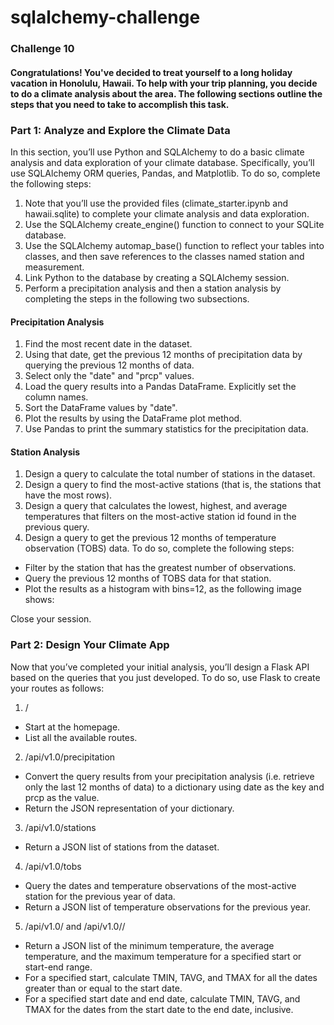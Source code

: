 # sqlalchemy-challenge
### Challenge 10

#### Congratulations! You've decided to treat yourself to a long holiday vacation in Honolulu, Hawaii. To help with your trip planning, you decide to do a climate analysis about the area. The following sections outline the steps that you need to take to accomplish this task.

### Part 1: Analyze and Explore the Climate Data

In this section, you’ll use Python and SQLAlchemy to do a basic climate analysis and data exploration of your climate database. Specifically, you’ll use SQLAlchemy ORM queries, Pandas, and Matplotlib. To do so, complete the following steps:
1.	Note that you’ll use the provided files (climate_starter.ipynb and hawaii.sqlite) to complete your climate analysis and data exploration.
2.	Use the SQLAlchemy create_engine() function to connect to your SQLite database.
3.	Use the SQLAlchemy automap_base() function to reflect your tables into classes, and then save references to the classes named station and measurement.
4.	Link Python to the database by creating a SQLAlchemy session.
5.	Perform a precipitation analysis and then a station analysis by completing the steps in the following two subsections.
   
#### Precipitation Analysis

1.	Find the most recent date in the dataset.
2.	Using that date, get the previous 12 months of precipitation data by querying the previous 12 months of data.
3.	Select only the "date" and "prcp" values.
4.	Load the query results into a Pandas DataFrame. Explicitly set the column names.
5.	Sort the DataFrame values by "date".
6.	Plot the results by using the DataFrame plot method.
7.	Use Pandas to print the summary statistics for the precipitation data.
   
#### Station Analysis

1.	Design a query to calculate the total number of stations in the dataset.
2.	Design a query to find the most-active stations (that is, the stations that have the most rows). 
3.	Design a query that calculates the lowest, highest, and average temperatures that filters on the most-active station id found in the previous query.
4.	Design a query to get the previous 12 months of temperature observation (TOBS) data. To do so, complete the following steps:

-	Filter by the station that has the greatest number of observations.
-	Query the previous 12 months of TOBS data for that station.
-	Plot the results as a histogram with bins=12, as the following image shows:
 
Close your session.

### Part 2: Design Your Climate App

Now that you’ve completed your initial analysis, you’ll design a Flask API based on the queries that you just developed. To do so, use Flask to create your routes as follows:
1.	/
-	Start at the homepage.
-	List all the available routes.
2.	/api/v1.0/precipitation
-	Convert the query results from your precipitation analysis (i.e. retrieve only the last 12 months of data) to a dictionary using date as the key and prcp as the value.
-	Return the JSON representation of your dictionary.
3.	/api/v1.0/stations
-	Return a JSON list of stations from the dataset.
4.	/api/v1.0/tobs
-	Query the dates and temperature observations of the most-active station for the previous year of data.
-	Return a JSON list of temperature observations for the previous year.
5.	/api/v1.0/<start> and /api/v1.0/<start>/<end>
-	Return a JSON list of the minimum temperature, the average temperature, and the maximum temperature for a specified start or start-end range.
-	For a specified start, calculate TMIN, TAVG, and TMAX for all the dates greater than or equal to the start date.
-	For a specified start date and end date, calculate TMIN, TAVG, and TMAX for the dates from the start date to the end date, inclusive.
